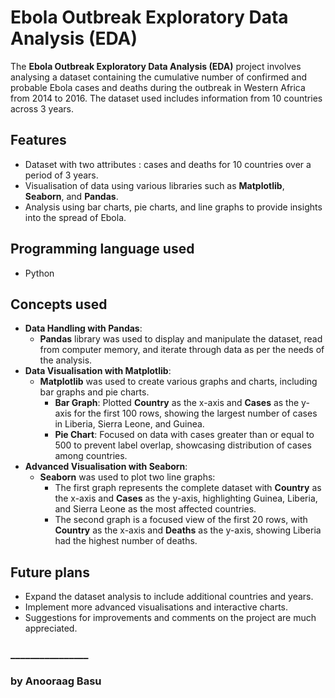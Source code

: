 # Ebola Outbreak Exploratory Data Analysis (EDA)
 
The **Ebola Outbreak Exploratory Data Analysis (EDA)** project involves analysing a dataset containing the cumulative number of confirmed and probable Ebola cases and deaths during the outbreak in Western Africa from 2014 to 2016. The dataset used includes information from 10 countries across 3 years.

## Features

* Dataset with two attributes : cases and deaths for 10 countries over a period of 3 years.
* Visualisation of data using various libraries such as **Matplotlib**, **Seaborn**, and **Pandas**.
* Analysis using bar charts, pie charts, and line graphs to provide insights into the spread of Ebola.

## Programming language used
* Python

## Concepts used
* **Data Handling with Pandas**:
  * **Pandas** library was used to display and manipulate the dataset, read from computer memory, and iterate through data as per the needs of the analysis.
* **Data Visualisation with Matplotlib**: 
  * **Matplotlib** was used to create various graphs and charts, including bar graphs and pie charts.
    * **Bar Graph**: Plotted **Country** as the x-axis and **Cases** as the y-axis for the first 100 rows, showing the largest number of cases in Liberia, Sierra Leone, and Guinea.
    * **Pie Chart**: Focused on data with cases greater than or equal to 500 to prevent label overlap, showcasing distribution of cases among countries.
* **Advanced Visualisation with Seaborn**:
  * **Seaborn** was used to plot two line graphs:
    * The first graph represents the complete dataset with **Country** as the x-axis and **Cases** as the y-axis, highlighting Guinea, Liberia, and Sierra Leone as the most affected countries.
    * The second graph is a focused view of the first 20 rows, with **Country** as the x-axis and **Deaths** as the y-axis, showing Liberia had the highest number of deaths.

## Future plans
* Expand the dataset analysis to include additional countries and years.
* Implement more advanced visualisations and interactive charts.
* Suggestions for improvements and comments on the project are much appreciated.

### ________________
### by Anooraag Basu
